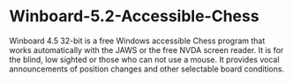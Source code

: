 # Winboard-5.2-Accessible-Chess
Winboard 4.5 32-bit is a free Windows accessible Chess program that works automatically with the JAWS or the free NVDA screen reader. It is for the blind, low sighted or those who can not use a mouse. It provides vocal announcements of position changes and other selectable board conditions.
